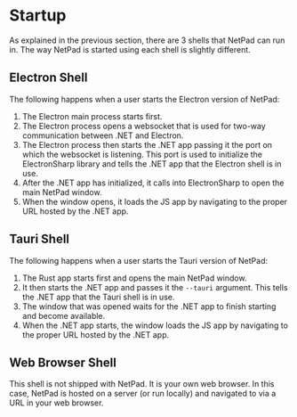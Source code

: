 # Startup

As explained in the previous section, there are 3 shells that NetPad can run in. The way NetPad is started using each
shell is slightly different.

## Electron Shell

The following happens when a user starts the Electron version of NetPad:

1. The Electron main process starts first.
2. The Electron process opens a websocket that is used for two-way communication between .NET and Electron.
3. The Electron process then starts the .NET app passing it the port on which the websocket is listening. This port
   is used to initialize the ElectronSharp library and tells the .NET app that the Electron shell is in use.
4. After the .NET app has initialized, it calls into ElectronSharp to open the main NetPad window.
5. When the window opens, it loads the JS app by navigating to the proper URL hosted by the .NET app.

## Tauri Shell

The following happens when a user starts the Tauri version of NetPad:

1. The Rust app starts first and opens the main NetPad window.
2. It then starts the .NET app and passes it the `--tauri` argument. This tells the .NET app that the Tauri shell is in
   use.
3. The window that was opened waits for the .NET app to finish starting and become available.
4. When the .NET app starts, the window loads the JS app by navigating to the proper URL hosted by the .NET app.

## Web Browser Shell

This shell is not shipped with NetPad. It is your own web browser. In this case, NetPad is hosted on a server (or run
locally) and navigated to via a URL in your web browser.